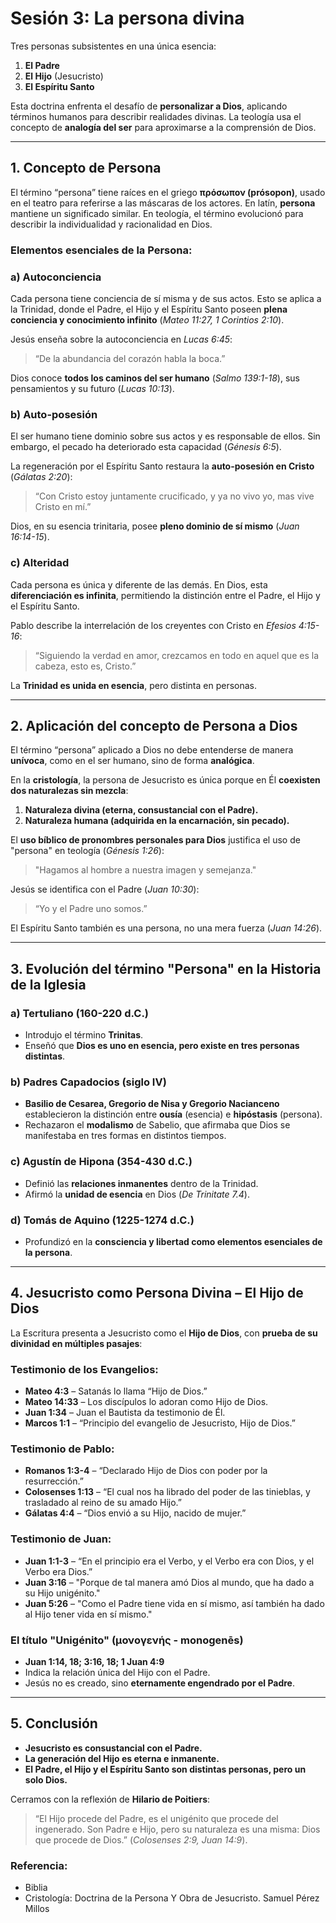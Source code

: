 # Sesión 3: La persona divina

Tres personas subsistentes en una única esencia:  

1. **El Padre**  
2. **El Hijo** (Jesucristo)  
3. **El Espíritu Santo**  

Esta doctrina enfrenta el desafío de **personalizar a Dios**, aplicando términos humanos para describir realidades divinas. La teología usa el concepto de **analogía del ser** para aproximarse a la comprensión de Dios.  

---

## **1. Concepto de Persona**  
El término “persona” tiene raíces en el griego **πρόσωπον (prósopon)**, usado en el teatro para referirse a las máscaras de los actores. En latín, **persona** mantiene un significado similar. En teología, el término evolucionó para describir la individualidad y racionalidad en Dios.  

### **Elementos esenciales de la Persona:**  
### **a) Autoconciencia**  
Cada persona tiene conciencia de sí misma y de sus actos. Esto se aplica a la Trinidad, donde el Padre, el Hijo y el Espíritu Santo poseen **plena conciencia y conocimiento infinito** (*Mateo 11:27, 1 Corintios 2:10*).  

Jesús enseña sobre la autoconciencia en *Lucas 6:45*:  
> “De la abundancia del corazón habla la boca.”  

Dios conoce **todos los caminos del ser humano** (*Salmo 139:1-18*), sus pensamientos y su futuro (*Lucas 10:13*).  

### **b) Auto-posesión**  
El ser humano tiene dominio sobre sus actos y es responsable de ellos. Sin embargo, el pecado ha deteriorado esta capacidad (*Génesis 6:5*).  

La regeneración por el Espíritu Santo restaura la **auto-posesión en Cristo** (*Gálatas 2:20*):  
> “Con Cristo estoy juntamente crucificado, y ya no vivo yo, mas vive Cristo en mí.”  

Dios, en su esencia trinitaria, posee **pleno dominio de sí mismo** (*Juan 16:14-15*).  

### **c) Alteridad**  
Cada persona es única y diferente de las demás. En Dios, esta **diferenciación es infinita**, permitiendo la distinción entre el Padre, el Hijo y el Espíritu Santo.  

Pablo describe la interrelación de los creyentes con Cristo en *Efesios 4:15-16*:  
> “Siguiendo la verdad en amor, crezcamos en todo en aquel que es la cabeza, esto es, Cristo.”  

La **Trinidad es unida en esencia**, pero distinta en personas.  

---

## **2. Aplicación del concepto de Persona a Dios**  
El término “persona” aplicado a Dios no debe entenderse de manera **unívoca**, como en el ser humano, sino de forma **analógica**.  

En la **cristología**, la persona de Jesucristo es única porque en Él **coexisten dos naturalezas sin mezcla**:  

1. **Naturaleza divina (eterna, consustancial con el Padre).**  
2. **Naturaleza humana (adquirida en la encarnación, sin pecado).**  

El **uso bíblico de pronombres personales para Dios** justifica el uso de "persona" en teología (*Génesis 1:26*):  
> "Hagamos al hombre a nuestra imagen y semejanza."  

Jesús se identifica con el Padre (*Juan 10:30*):  
> “Yo y el Padre uno somos.”  

El Espíritu Santo también es una persona, no una mera fuerza (*Juan 14:26*).  

---

## **3. Evolución del término "Persona" en la Historia de la Iglesia**  

### **a) Tertuliano (160-220 d.C.)**  
- Introdujo el término **Trinitas**.  
- Enseñó que **Dios es uno en esencia, pero existe en tres personas distintas**.  

### **b) Padres Capadocios (siglo IV)**  
- **Basilio de Cesarea, Gregorio de Nisa y Gregorio Nacianceno** establecieron la distinción entre **ousía** (esencia) e **hipóstasis** (persona).  
- Rechazaron el **modalismo** de Sabelio, que afirmaba que Dios se manifestaba en tres formas en distintos tiempos.  

### **c) Agustín de Hipona (354-430 d.C.)**  
- Definió las **relaciones inmanentes** dentro de la Trinidad.  
- Afirmó la **unidad de esencia** en Dios (*De Trinitate 7.4*).  

### **d) Tomás de Aquino (1225-1274 d.C.)**  
- Profundizó en la **consciencia y libertad como elementos esenciales de la persona**.  

---

## **4. Jesucristo como Persona Divina – El Hijo de Dios**  
La Escritura presenta a Jesucristo como el **Hijo de Dios**, con **prueba de su divinidad en múltiples pasajes**:  

### **Testimonio de los Evangelios:**  
- **Mateo 4:3** – Satanás lo llama “Hijo de Dios.”  
- **Mateo 14:33** – Los discípulos lo adoran como Hijo de Dios.  
- **Juan 1:34** – Juan el Bautista da testimonio de Él.  
- **Marcos 1:1** – “Principio del evangelio de Jesucristo, Hijo de Dios.”  

### **Testimonio de Pablo:**  
- **Romanos 1:3-4** – “Declarado Hijo de Dios con poder por la resurrección.”  
- **Colosenses 1:13** – “El cual nos ha librado del poder de las tinieblas, y trasladado al reino de su amado Hijo.”  
- **Gálatas 4:4** – “Dios envió a su Hijo, nacido de mujer.”  

### **Testimonio de Juan:**  
- **Juan 1:1-3** – “En el principio era el Verbo, y el Verbo era con Dios, y el Verbo era Dios.”  
- **Juan 3:16** – "Porque de tal manera amó Dios al mundo, que ha dado a su Hijo unigénito."  
- **Juan 5:26** – "Como el Padre tiene vida en sí mismo, así también ha dado al Hijo tener vida en sí mismo."  

### **El título "Unigénito" (μονογενής - monogenēs)**  
- **Juan 1:14, 18; 3:16, 18; 1 Juan 4:9**  
- Indica la relación única del Hijo con el Padre.  
- Jesús no es creado, sino **eternamente engendrado por el Padre**.  

---

## **5. Conclusión**  
- **Jesucristo es consustancial con el Padre.**  
- **La generación del Hijo es eterna e inmanente.**  
- **El Padre, el Hijo y el Espíritu Santo son distintas personas, pero un solo Dios.**  

Cerramos con la reflexión de **Hilario de Poitiers**:  

> “El Hijo procede del Padre, es el unigénito que procede del ingenerado. Son Padre e Hijo, pero su naturaleza es una misma: Dios que procede de Dios.” (*Colosenses 2:9, Juan 14:9*).

### Referencia: 
- Biblia
- Cristología: Doctrina de la Persona Y Obra de Jesucristo. Samuel Pérez Millos
